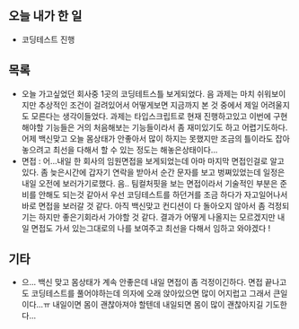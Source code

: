 ## 오늘 내가 한 일
- 코딩테스트 진행

## 목록
- 오늘 가고싶었던 회사중 1곳의 코딩테트스틀 보게되었다. 음 과제는 마치 쉬워보이지만 추상적인 조건이 걸려있어서 어떻게보면 지금까지 본 것 중에서 제일 어려울지도 모른다는 생각이들었다. 과제는 타입스크립트로 현재 진행하고있고 이번에 구현해야할 기능들은 거의 처음해보는 기능들이라서 좀 재미있기도 하고 어렵기도하다. 어제 백신맞고 오늘 몸상태가 안좋아서 많이 하지는 못했지만 조금의 틀이라도 잡아놓으려고 최선을 다해서 할 수 있는 정도는 해놓은상태이다...
- 면접 : 어...내일 한 회사의 임원면접을 보게되었는데 아마 마지막 면접인걸로 알고있다. 좀 늦은시간에 갑자기 연락을 받아서 순간 문자를 보고 벙쪄있었는데 일정은 내일 오전에 보러가기로했다. 음.. 팀컬처핏을 보는 면접이라서 기술적인 부분은 준비를 안해도 되는것 같아서 우선 코딩테스트를 하던거를 조금 하다가 자고일어나서 바로 면접을 보러갈 것 같다. 아직 백신맞고 컨디션이 다 돌아오지 않아서 좀 걱정되기는 하지만 좋은기회라서 가야할 것 같다. 결과가 어떻게 나올지는 모르겠지만 내일 면접도 가서 있는그대로의 나를 보여주고 최선을 다해서 임하고 와야겠다 !

## 기타
- 으... 백신 맞고 몸상태가 계속 안좋은데 내일 면접이 좀 걱정이긴하다. 면접 끝나고도 코딩테스트를 풀어야하는데 의자에 오래 앉아있으면 많이 어지럽고 그래서 큰일이다...ㅠ 내일이면 몸이 괜찮아져야 할텐데 내일되면 몸이 많이 괜찮아지길 기도한다...
